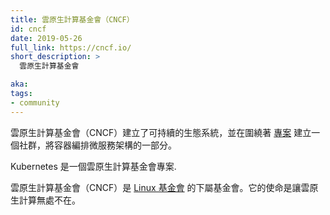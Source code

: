 ```yaml
---
title: 雲原生計算基金會（CNCF）
id: cncf
date: 2019-05-26
full_link: https://cncf.io/
short_description: >
  雲原生計算基金會

aka:
tags:
- community
---
```

  雲原生計算基金會（CNCF）建立了可持續的生態系統，並在圍繞著 [專案](https://www.cncf.io/projects/) 建立一個社群，將容器編排微服務架構的一部分。
 
Kubernetes 是一個雲原生計算基金會專案.

<!--
---
title: Cloud Native Computing Foundation (CNCF)
id: cncf
date: 2019-05-26
full_link: https://cncf.io/
short_description: >
  Cloud Native Computing Foundation

aka:
tags:
- community
---
 The Cloud Native Computing Foundation (CNCF) builds sustainable ecosystems and
 fosters a community around [projects](https://www.cncf.io/projects/) that
 orchestrate containers as part of a microservices architecture.

Kubernetes is a CNCF project.
-->

<!--more-->

<!--
The CNCF is a sub-foundation of [the Linux Foundation](https://www.linuxfoundation.org/).
Its mission is to make cloud native computing ubiquitous.
-->
雲原生計算基金會（CNCF）是 [Linux 基金會](https://www.linuxfoundation.org/) 的下屬基金會。它的使命是讓雲原生計算無處不在。

